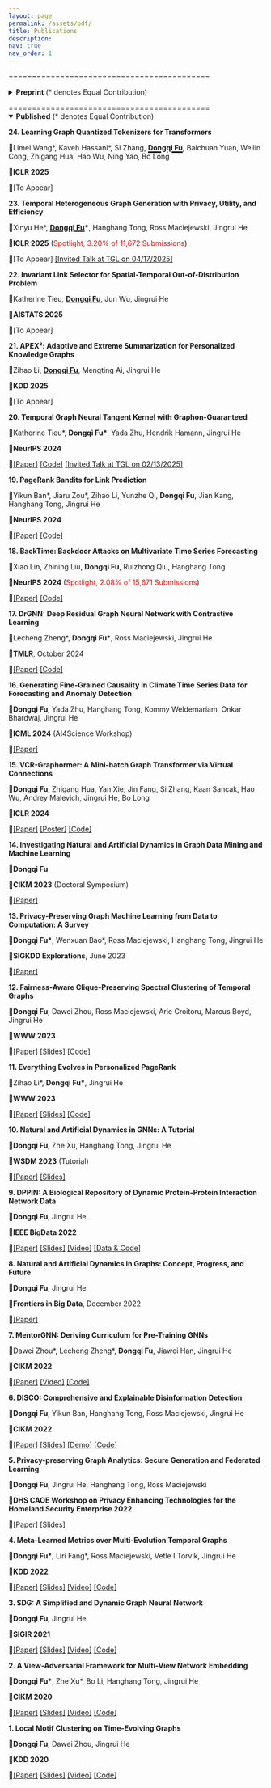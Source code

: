 ```yaml
---
layout: page
permalink: /assets/pdf/
title: Publications
description:
nav: true
nav_order: 1
---
```


<!---
<div style="max-width: 100%; text-align: center;">
  <a href="https://dongqifu.github.io/assets/img/research_scope.png">
  <img src="https://dongqifu.github.io/assets/img/research_scope.png" alt="My Current Research Scope (Stay Tuned)" style="width: 100%; height: auto;">
  </a>
  <p style="font-style: normal;">Graph AI Development</p>
</div>
-->

===========================================

<details close>
  <summary><b>Preprint</b> (* denotes Equal Contribution)</summary>
  <p></p>
  <p><b>What Do LLMs Need to Understand Graphs: A Survey of Parametric Representation of Graphs</b></p>
  <p>🔻<b>Dongqi Fu*</b>, Liri Fang*, Zihao Li*, Hanghang Tong, Vetle I Torvik, Jingrui He</p>
  <p>🔻<a href="https://dongqifu.github.io/assets/pdf/Graph_Law_Survey.pdf">[Paper]</a> </p>
</details>
<p></p>
===========================================

<details open>
  <summary><b>Published</b> (* denotes Equal Contribution)</summary>
  <p></p>
  <p><b>24. Learning Graph Quantized Tokenizers for Transformers</b></p>
  <p>🔻Limei Wang*, Kaveh Hassani*, Si Zhang, <b><span style="text-decoration: underline; text-decoration-thickness: 3px;">Dongqi Fu</span></b>, Baichuan Yuan, Weilin Cong, Zhigang Hua, Hao Wu, Ning Yao, Bo Long</p>
  <p>🔻<b>ICLR 2025</b></p>
  <p>🔻[To Appear] </p>

  <p><b>23. Temporal Heterogeneous Graph Generation with Privacy, Utility, and Efficiency</b></p>
  <p>🔻Xinyu He*, <b><span style="text-decoration: underline; text-decoration-thickness: 2px;">Dongqi Fu</span>*</b>, Hanghang Tong, Ross Maciejewski, Jingrui He</p>
  <p>🔻<b>ICLR 2025</b> (<span style="color:red;">Spotlight, 3.20% of 11,672 Submissions</span>) </p>
  <p>🔻[To Appear] <a href="https://shenyanghuang.github.io/rg.html">[Invited Talk at TGL on 04/17/2025]</a> </p>

  <p><b>22. Invariant Link Selector for Spatial-Temporal Out-of-Distribution Problem</b></p>
  <p>🔻Katherine Tieu, <b><span style="text-decoration: underline; text-decoration-thickness: 1px;">Dongqi Fu</span></b>, Jun Wu, Jingrui He </p>
  <p>🔻<b>AISTATS 2025</b></p>
  <p>🔻[To Appear] </p>

  <p><b>21. APEX²: Adaptive and Extreme Summarization for Personalized Knowledge Graphs</b></p>
  <p>🔻Zihao Li, <b><u>Dongqi Fu</u></b>, Mengting Ai, Jingrui He </p>
  <p>🔻<b>KDD 2025</b></p>
  <p>🔻[To Appear] </p>
  
  <p><b>20. Temporal Graph Neural Tangent Kernel with Graphon-Guaranteed</b></p>
  <p>🔻Katherine Tieu*, <b>Dongqi Fu*</b>, Yada Zhu, Hendrik Hamann, Jingrui He</p>
  <p>🔻<b>NeurIPS 2024</b></p>
  <p>🔻<a href="https://openreview.net/pdf?id=266nH7kLSV">[Paper]</a> <a href="https://github.com/kthrn22/TempGNTK">[Code]</a> <a href="https://shenyanghuang.github.io/rg.html">[Invited Talk at TGL on 02/13/2025]</a></p> 

  <p><b>19. PageRank Bandits for Link Prediction</b></p>
  <p>🔻Yikun Ban*, Jiaru Zou*, Zihao Li, Yunzhe Qi, <b>Dongqi Fu</b>, Jian Kang, Hanghang Tong, Jingrui He</p>
  <p>🔻<b>NeurIPS 2024</b></p>
  <p>🔻<a href="https://openreview.net/pdf?id=VSz9na5Jtl">[Paper]</a> <a href="https://github.com/jiaruzouu/PRB">[Code]</a></p>

  <p><b>18. BackTime: Backdoor Attacks on Multivariate Time Series Forecasting</b></p>
  <p>🔻Xiao Lin, Zhining Liu, <b>Dongqi Fu</b>, Ruizhong Qiu, Hanghang Tong</p>
  <p>🔻<b>NeurIPS 2024</b> (<span style="color:red;">Spotlight, 2.08% of 15,671 Submissions</span>)</p>
  <p>🔻<a href="https://openreview.net/pdf?id=Kl13lipxTW">[Paper]</a> <a href="https://github.com/xiaolin-cs/BackTime">[Code]</a></p>

  <p><b>17. DrGNN: Deep Residual Graph Neural Network with Contrastive Learning</b></p>
  <p>🔻Lecheng Zheng*, <b>Dongqi Fu*</b>, Ross Maciejewski, Jingrui He</p>
  <p>🔻<b>TMLR</b>, October 2024</p>
  <p>🔻<a href="https://openreview.net/pdf?id=frb6sLbACS">[Paper]</a> <a href="https://github.com/zhenglecheng/DrGNN">[Code]</a></p>
  
  <p><b>16. Generating Fine-Grained Causality in Climate Time Series Data for Forecasting and Anomaly Detection</b></p>
  <p>🔻<b>Dongqi Fu</b>, Yada Zhu, Hanghang Tong, Kommy Weldemariam, Onkar Bhardwaj, Jingrui He</p>
  <p>🔻<b>ICML 2024</b> (AI4Science Workshop)</p>
  <p>🔻<a href="https://arxiv.org/pdf/2408.04254">[Paper]</a></p>

  <p><b>15. VCR-Graphormer: A Mini-batch Graph Transformer via Virtual Connections</b></p>
  <p>🔻<b>Dongqi Fu</b>, Zhigang Hua, Yan Xie, Jin Fang, Si Zhang, Kaan Sancak, Hao Wu, Andrey Malevich, Jingrui He, Bo Long</p>
  <p>🔻<b>ICLR 2024</b></p>
  <p>🔻<a href="https://arxiv.org/pdf/2403.16030.pdf">[Paper]</a> <a href="https://github.com/DongqiFu/VCR-Graphormer/blob/main/poster.png">[Poster]</a> <a href="https://github.com/DongqiFu/VCR-Graphormer">[Code]</a></p>
  
  <p><b>14. Investigating Natural and Artificial Dynamics in Graph Data Mining and Machine Learning</b></p>
  <p>🔻<b>Dongqi Fu</b></p>
  <p>🔻<b>CIKM 2023</b> (Doctoral Symposium)</p>
  <p>🔻<a href="https://dl.acm.org/doi/pdf/10.1145/3583780.3616007?casa_token=hRzfvZ6LFU8AAAAA:qzcokEzmjVfCTxmd435ynKKH-_Ttt6LcTtPQ4J55B-OCvQGBeNhu_XYZHIcEXkxPL4-hnB0nACOM">[Paper]</a></p>
  
  <p><b>13. Privacy-Preserving Graph Machine Learning from Data to Computation: A Survey</b></p>
  <p>🔻<b>Dongqi Fu*</b>, Wenxuan Bao*, Ross Maciejewski, Hanghang Tong, Jingrui He</p>
  <p>🔻<b>SIGKDD Explorations</b>, June 2023</p>
  <p>🔻<a href="https://dl.acm.org/doi/pdf/10.1145/3606274.3606280">[Paper]</a></p>
  
  <p><b>12. Fairness-Aware Clique-Preserving Spectral Clustering of Temporal Graphs</b></p>
  <p>🔻<b>Dongqi Fu</b>, Dawei Zhou, Ross Maciejewski, Arie Croitoru, Marcus Boyd, Jingrui He</p>
  <p>🔻<b>WWW 2023</b></p>
  <p>🔻<a href="https://dongqifu.github.io/assets/pdf/F-SEGA.pdf">[Paper]</a> <a href="https://github.com/DongqiFu/F-SEGA/blob/main/slides/WWW'23_F_SEGA_Presentation_Slides.pdf">[Slides]</a> <a href="https://github.com/DongqiFu/F-SEGA/tree/main/code">[Code]</a></p>
  
  <p><b>11. Everything Evolves in Personalized PageRank</b></p>
  <p>🔻Zihao Li*, <b>Dongqi Fu*</b>, Jingrui He</p>
  <p>🔻<b>WWW 2023</b></p>
  <p>🔻<a href="https://dongqifu.github.io/assets/pdf/EvePPR.pdf">[Paper]</a> <a href="https://github.com/DongqiFu/EvePPR/blob/main/slides/WWW'23_EvePPR_Presentation_Slides.pdf">[Slides]</a> <a href="https://github.com/DongqiFu/EvePPR/tree/main/code">[Code]</a></p>
  
  <p><b>10. Natural and Artificial Dynamics in GNNs: A Tutorial</b></p>
  <p>🔻<b>Dongqi Fu</b>, Zhe Xu, Hanghang Tong, Jingrui He</p>
  <p>🔻<b>WSDM 2023</b> (Tutorial)</p>
  <p>🔻<a href="https://dongqifu.github.io/assets/pdf/WSDM-Tutorial-Paper.pdf">[Paper]</a> <a href="https://github.com/DongqiFu/Natural-and-Artificial-Dynamics-in-GNNs-A-Tutorial/blob/main/WSDM'23%20Tutorial%200227.pdf">[Slides]</a></p>
  
  <p><b>9. DPPIN: A Biological Repository of Dynamic Protein-Protein Interaction Network Data</b></p>
  <p>🔻<b>Dongqi Fu</b>, Jingrui He</p>
  <p>🔻<b>IEEE BigData 2022</b></p>
  <p>🔻<a href="https://dongqifu.github.io/assets/pdf/DPPIN.pdf">[Paper]</a> <a href="https://github.com/DongqiFu/DPPIN/blob/main/IEEE%20BigData'22_DPPIN_Presentation_Slides.pdf">[Slides]</a> <a href="https://ieeecps.org/files/zlu1YJ8c0HLbvS3sNNx3W">[Video]</a> <a href="https://github.com/DongqiFu/DPPIN">[Data & Code]</a></p>
  
  <p><b>8. Natural and Artificial Dynamics in Graphs: Concept, Progress, and Future</b></p>
  <p>🔻<b>Dongqi Fu</b>, Jingrui He</p>
  <p>🔻<b>Frontiers in Big Data</b>, December 2022</p>
  <p>🔻<a href="https://dongqifu.github.io/assets/pdf/fdata-05-1062637.pdf">[Paper]</a></p>
  
  <p><b>7. MentorGNN: Deriving Curriculum for Pre-Training GNNs</b></p>
  <p>🔻Dawei Zhou*, Lecheng Zheng*, <b>Dongqi Fu</b>, Jiawei Han, Jingrui He</p>
  <p>🔻<b>CIKM 2022</b></p>
  <p>🔻<a href="https://arxiv.org/pdf/2208.09905.pdf">[Paper]</a> <a href="https://dl.acm.org/action/downloadSupplement?doi=10.1145%2F3511808.3557393&file=CIKM+Presentation.mp4">[Video]</a> <a href="https://github.com/Leo02016/MentorGNN">[Code]</a></p>
  
  <p><b>6. DISCO: Comprehensive and Explainable Disinformation Detection</b></p>
  <p>🔻<b>Dongqi Fu</b>, Yikun Ban, Hanghang Tong, Ross Maciejewski, Jingrui He</p>
  <p>🔻<b>CIKM 2022</b></p>
  <p>🔻<a href="https://dongqifu.github.io/assets/pdf/DISCO.pdf">[Paper]</a> <a href="https://github.com/DongqiFu/DISCO/blob/main/slides/CIKM'22_DISCO_Presentation_Slides.pdf">[Slides]</a> <a href="https://drive.google.com/file/d/1Nhw1veqjIN9SBz1RLJPDTRVTHuknfjHl/edit">[Demo]</a> <a href="https://github.com/DongqiFu/DISCO">[Code]</a></p>
  
  <p><b>5. Privacy-preserving Graph Analytics: Secure Generation and Federated Learning</b></p>
  <p>🔻<b>Dongqi Fu</b>, Jingrui He, Hanghang Tong, Ross Maciejewski</p>
  <p>🔻<b>DHS CAOE Workshop on Privacy Enhancing Technologies for the Homeland Security Enterprise 2022</b></p>
  <p>🔻<a href="https://arxiv.org/pdf/2207.00048.pdf">[Paper]</a> <a href="https://dongqifu.github.io/assets/pdf/PETS4HASE'22_Presentation_Slides.pdf">[Slides]</a></p>
  
  <p><b>4. Meta-Learned Metrics over Multi-Evolution Temporal Graphs</b></p>
  <p>🔻<b>Dongqi Fu*</b>, Liri Fang*, Ross Maciejewski, Vetle I Torvik, Jingrui He</p>
  <p>🔻<b>KDD 2022</b></p>
  <p>🔻<a href="https://dongqifu.github.io/assets/pdf/Temp-GFSM.pdf">[Paper]</a> <a href="https://github.com/DongqiFu/Temp-GFSM/blob/main/Slides/KDD'22_Temp-GFSM_Presentation_Slides.pdf">[Slides]</a> <a href="https://dl.acm.org/action/downloadSupplement?doi=10.1145%2F3534678.3539313&file=KDD22-fp0916.mp4">[Video]</a> <a href="https://github.com/LiriFang/Temp-GFSM">[Code]</a></p>
  
  <p><b>3. SDG: A Simplified and Dynamic Graph Neural Network</b></p>
  <p>🔻<b>Dongqi Fu</b>, Jingrui He</p>
  <p>🔻<b>SIGIR 2021</b></p>
  <p>🔻<a href="https://dongqifu.github.io/assets/pdf/SDG.pdf">[Paper]</a> <a href="https://github.com/DongqiFu/SDG/blob/main/slides/SIGIR'21_SDG_Presentation_Slides.pdf">[Slides]</a> <a href="https://dl.acm.org/action/downloadSupplement?doi=10.1145%2F3404835.3463059&file=sp1515_prerecorded_video.mp4">[Video]</a> <a href="https://github.com/DongqiFu/SDG">[Code]</a></p>
  
  <p><b>2. A View-Adversarial Framework for Multi-View Network Embedding</b></p>
  <p>🔻<b>Dongqi Fu*</b>, Zhe Xu*, Bo Li, Hanghang Tong, Jingrui He</p>
  <p>🔻<b>CIKM 2020</b></p>
  <p>🔻<a href="https://dongqifu.github.io/assets/pdf/VANE.pdf">[Paper]</a> <a href="https://github.com/DongqiFu/VANE/blob/master/slides/CIKM'20_VANE_Presentation_Slides.pdf">[Slides]</a> <a href="https://dl.acm.org/action/downloadSupplement?doi=10.1145%2F3340531.3412127&file=3340531.3412127.mp4&download=true">[Video]</a> <a href="https://github.com/pricexu/VANE">[Code]</a></p>
  
  <p><b>1. Local Motif Clustering on Time-Evolving Graphs</b></p>
  <p>🔻<b>Dongqi Fu</b>, Dawei Zhou, Jingrui He</p>
  <p>🔻<b>KDD 2020</b></p>
  <p>🔻<a href="https://dongqifu.github.io/assets/pdf/L-MEGA.pdf">[Paper]</a> <a href="https://github.com/DongqiFu/L-MEGA/blob/master/slides/KDD'20_L-MEGA_Slides.pdf">[Slides]</a> <a href="https://www.youtube.com/watch?v=2Z-SS1IchGc&feature=emb_title">[Video]</a> <a href="https://github.com/DongqiFu/L-MEGA">[Code]</a></p>

</details>
